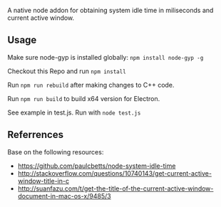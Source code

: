 A native node addon for obtaining system idle time in miliseconds and current active window.

## Usage

Make sure node-gyp is installed globally: `npm install node-gyp -g`

Checkout this Repo and run `npm install`

Run `npm run rebuild` after making changes to C++ code.

Run `npm run build` to build x64 version for Electron.

See example in test.js. Run with `node test.js`

## Referrences

Base on the following resources:

* https://github.com/paulcbetts/node-system-idle-time
* http://stackoverflow.com/questions/10740143/get-current-active-window-title-in-c
* http://suanfazu.com/t/get-the-title-of-the-current-active-window-document-in-mac-os-x/9485/3
